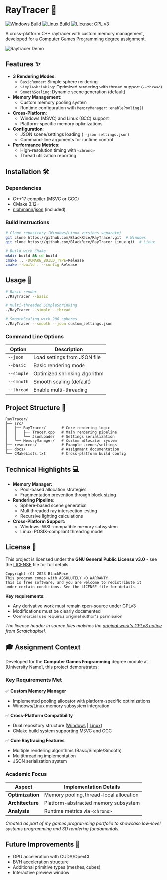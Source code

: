 # RayTracer 🎨

[![Windows Build](https://img.shields.io/badge/Windows-Supported-0078d7)](https://github.com/BlackRece/RayTracer)
[![Linux Build](https://img.shields.io/badge/Linux-Supported-1793d1)](https://github.com/BlackRece/RayTracer_Linux)
[![License: GPL v3](https://img.shields.io/badge/License-GPLv3-blue.svg)](https://www.gnu.org/licenses/gpl-3.0)

A cross-platform C++ raytracer with custom memory management, developed for a Computer Games Programming degree assignment.

![Raytracer Demo](screenshots/demo.png) <!-- Add your screenshot path -->

## Features ✨
- **3 Rendering Modes**:
    - `BasicRender`: Simple sphere rendering
    - `SimpleShrinking`: Optimized rendering with thread support (`--thread`)
    - `SmoothScaling`: Dynamic scene generation (default)
- **Memory Management**:
    - Custom memory pooling system
    - Runtime configuration with `MemoryManager::enablePooling()`
- **Cross-Platform**:
    - Windows (MSVC) and Linux (GCC) support
    - Platform-specific memory optimizations
- **Configuration**:
    - JSON scene/settings loading (`--json settings.json`)
    - Command-line arguments for runtime control
- **Performance Metrics**:
    - High-resolution timing with `<chrono>`
    - Thread utilization reporting

## Installation 🛠️

### Dependencies
- C++17 compiler (MSVC or GCC)
- CMake 3.12+
- [nlohmann/json](https://github.com/nlohmann/json) (included)

### Build Instructions
```bash
# Clone repository (Windows/Linux versions separate)
git clone https://github.com/BlackRece/RayTracer.git  # Windows
git clone https://github.com/BlackRece/RayTracer_Linux.git  # Linux

# Build with CMake
mkdir build && cd build
cmake .. -DCMAKE_BUILD_TYPE=Release
cmake --build . --config Release
```
## Usage 🚀
```bash
# Basic render
./RayTracer --basic

# Multi-threaded SimpleShrinking
./RayTracer --simple --thread

# SmoothScaling with 200 spheres
./RayTracer --smooth --json custom_settings.json
```

### Command Line Options
| **Option** | **Description**               |
|------------|-------------------------------|
| `--json`   | Load settings from JSON file  |
| `--basic`  | Basic rendering mode          |
| `--simple` | Optimized shrinking algorithm |
| `--smooth` | Smooth scaling (default)      |
| `--thread` | Enable multi-threading        |

## Project Structure 📂

```
RayTracer/
├── src/
│   ├── RayTracer/       # Core rendering logic
│   │   ├── Tracer.cpp   # Main rendering pipeline
│   │   └── JsonLoader   # Settings serialization
│   └── MemoryManager/   # Custom allocator system
├── resources/           # Example scenes/settings
├── docs/                # Assignment documentation
└── CMakeLists.txt       # Cross-platform build config
```

## Technical Highlights 💻
- **Memory Manager:**
  - Pool-based allocation strategies
  - Fragmentation prevention through block sizing
- **Rendering Pipeline:**
  - Sphere-based scene generation
  - Multithreaded ray intersection testing
  - Recursive lighting calculations
- **Cross-Platform Support:**
  - Windows: WSL-compatible memory subsystem
  - Linux: POSIX-compliant threading model

## License 📜

This project is licensed under the **GNU General Public License v3.0** - see the [LICENSE](LICENSE) file for full details.

```text
Copyright (C) 2023 BlackRece
This program comes with ABSOLUTELY NO WARRANTY.
This is free software, and you are welcome to redistribute it
under certain conditions. See the LICENSE file for details.
```

**Key requirements**:
- Any derivative work must remain open-source under GPLv3
- Modifications must be clearly documented
- Commercial use requires original author's permission

*The license header in source files matches the [original work's GPLv3 notice](https://www.scratchapixel.com) from Scratchapixel.*

## 🎓 Assignment Context

Developed for the **Computer Games Programming** degree module at [University Name], this project demonstrates:

### Key Requirements Met
✅ **Custom Memory Manager**
- Implemented pooling allocator with platform-specific optimizations
- Windows/Linux memory subsystem integration

✅ **Cross-Platform Compatibility**
- Dual repository structure ([Windows](https://github.com/BlackRece/RayTracer) | [Linux](https://github.com/BlackRece/RayTracer_Linux))
- CMake build system supporting MSVC and GCC

✅ **Core Raytracing Features**
- Multiple rendering algorithms (Basic/Simple/Smooth)
- Multithreading implementation
- JSON serialization system

### Academic Focus
| Aspect              | Implementation Details                 |
|---------------------|----------------------------------------|
| **Optimization**    | Memory pooling, thread-local allocation|
| **Architecture**    | Platform-abstracted memory subsystem   |
| **Analysis**        | Runtime metrics via `<chrono>`         |

*Created as part of my games programming portfolio to showcase low-level systems programming and 3D rendering fundamentals.*

## Future Improvements 🔮
- GPU acceleration with CUDA/OpenCL
- BVH acceleration structure
- Additional primitive types (meshes, cubes)
- Interactive preview window